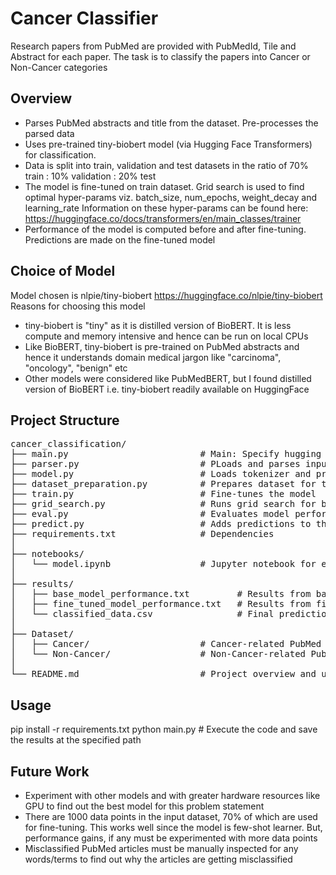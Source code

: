 # Cancer Classifier
Research papers from PubMed are provided with PubMedId, Tile and Abstract for each paper. The task is to 
classify the papers into Cancer or Non-Cancer categories

## Overview

- Parses PubMed abstracts and title from the dataset. Pre-processes the parsed data
- Uses pre-trained tiny-biobert model (via Hugging Face Transformers) for classification.
- Data is split into train, validation and test datasets in the ratio of 70% train : 10% validation : 20% test
- The model is fine-tuned on train dataset. Grid search is used to find optimal hyper-params viz. batch_size, num_epochs, weight_decay and learning_rate
  Information on these hyper-params can be found here: https://huggingface.co/docs/transformers/en/main_classes/trainer
- Performance of the model is computed before and after fine-tuning. Predictions are made on the fine-tuned model

## Choice of Model
Model chosen is nlpie/tiny-biobert https://huggingface.co/nlpie/tiny-biobert
Reasons for choosing this model
- tiny-biobert is "tiny" as it is distilled version of BioBERT. It is less compute and memory intensive and hence can be run on local CPUs
- Like BioBERT, tiny-biobert is pre-trained on PubMed abstracts and hence it understands domain medical jargon like "carcinoma", "oncology", "benign" etc 
- Other models were considered like PubMedBERT, but I found distilled version of BioBERT i.e. tiny-biobert readily available on HuggingFace

## Project Structure
<pre>
cancer_classification/
├── main.py                         # Main: Specify hugging face token, input and output paths
├── parser.py                       # PLoads and parses input data
├── model.py                        # Loads tokenizer and pre-trained model
├── dataset_preparation.py          # Prepares dataset for training
├── train.py                        # Fine-tunes the model
├── grid_search.py                  # Runs grid search for best hyperparams
├── eval.py                         # Evaluates model performance
├── predict.py                      # Adds predictions to the dataset
├── requirements.txt                # Dependencies
│
├── notebooks/
│   └── model.ipynb                 # Jupyter notebook for experimentation
│
├── results/
│   ├── base_model_performance.txt         # Results from base model
│   ├── fine_tuned_model_performance.txt   # Results from fine-tuned model
│   └── classified_data.csv                # Final predictions with probabilities
│
├── Dataset/
│   ├── Cancer/                     # Cancer-related PubMed abstracts (text files)
│   └── Non-Cancer/                 # Non-Cancer-related PubMed abstracts
│
└── README.md                       # Project overview and usage
</pre>

## Usage
pip install -r requirements.txt
python main.py              # Execute the code and save the results at the specified path

## Future Work
- Experiment with other models and with greater hardware resources like GPU to find out the best model for this problem statement
- There are 1000 data points in the input dataset, 70% of which are used for fine-tuning. This works well since the model is few-shot learner. But, performance gains, if any
  must be experimented with more data points
- Misclassified PubMed articles must be manually inspected for any words/terms to find out why the articles are getting misclassified
